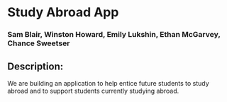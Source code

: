 # Study Abroad App
  
### Sam Blair, Winston Howard, Emily Lukshin, Ethan McGarvey, Chance Sweetser

## Description:
We are building an application to help entice future students to study abroad and to support students currently studying abroad.
